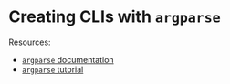 # Creating CLIs with `argparse`

Resources:
* [`argparse` documentation](https://docs.python.org/3/library/argparse.html)
* [`argparse` tutorial](https://docs.python.org/3/howto/argparse.html)

